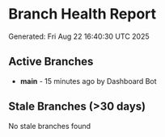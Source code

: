 # Branch Health Report
Generated: Fri Aug 22 16:40:30 UTC 2025

## Active Branches
- **main** - 15 minutes ago by Dashboard Bot

## Stale Branches (>30 days)
No stale branches found
